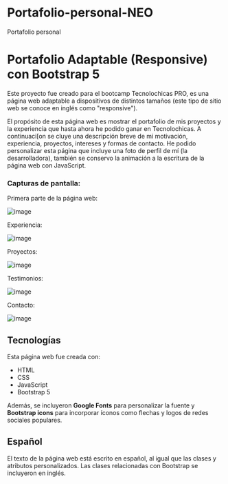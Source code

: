 # Portafolio-personal-NEO
Portafolio personal
# Portafolio Adaptable (Responsive) con Bootstrap 5

Este proyecto fue creado para el bootcamp Tecnolochicas PRO, es una página web adaptable a dispositivos de distintos tamaños (este tipo de sitio web se conoce en inglés como "responsive"). 

El propósito de esta página web es mostrar el portafolio de mis proyectos y la experiencia que hasta ahora he podido ganar en Tecnolochicas. A continuaci[on se cluye una descripción breve de mi motivación, experiencia, proyectos, intereses y formas de contacto. 
He podido personalizar esta página que incluye una foto de perfil de mí (la desarrolladora), también se conservo la animación a la escritura de la página web con JavaScript.

### Capturas de pantalla:

Primera parte de la página web:

![image](https://github.com/Natalia1445/Portafolio-personal-NEO/assets/90107255/0256dfa7-c3e6-4fef-9145-6aed11f04fc8)


Experiencia:

![image](https://github.com/Natalia1445/Portafolio-personal-NEO/assets/90107255/a2e8c6ac-0d20-4837-b72e-d88363be8742)


Proyectos:

![image](https://github.com/Natalia1445/Portafolio-personal-NEO/assets/90107255/60cc5a0c-f254-4a28-aaed-de2559de884c)


Testimonios:

![image](https://github.com/Natalia1445/Portafolio-personal-NEO/assets/90107255/1c70518a-89b3-4f7d-be01-f0e1d7956cff)


Contacto:

![image](https://github.com/Natalia1445/Portafolio-personal-NEO/assets/90107255/8273e188-b9f0-4a99-9ca0-daa2b5ca8196)


## Tecnologías

Esta página web fue creada con:

* HTML
* CSS
* JavaScript 
* Bootstrap 5

Además, se incluyeron **Google Fonts** para personalizar la fuente y **Bootstrap icons** para incorporar íconos como flechas y logos de redes sociales populares. 

## Español

El texto de la página web está escrito en español, al igual que las clases y atributos personalizados. Las clases relacionadas con Bootstrap se incluyeron en inglés.
